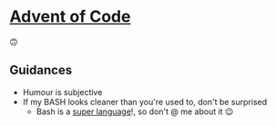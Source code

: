 # [Advent of Code](https://adventofcode.com/2023/)

🙃

## Guidances

  - Humour is subjective
  - If my BASH looks cleaner than you're used to, don't be surprised
    - Bash is a [super language](https://stackoverflow.com/questions/28693737/is-bash-a-programming-language)!, so don't @ me about it 😉
